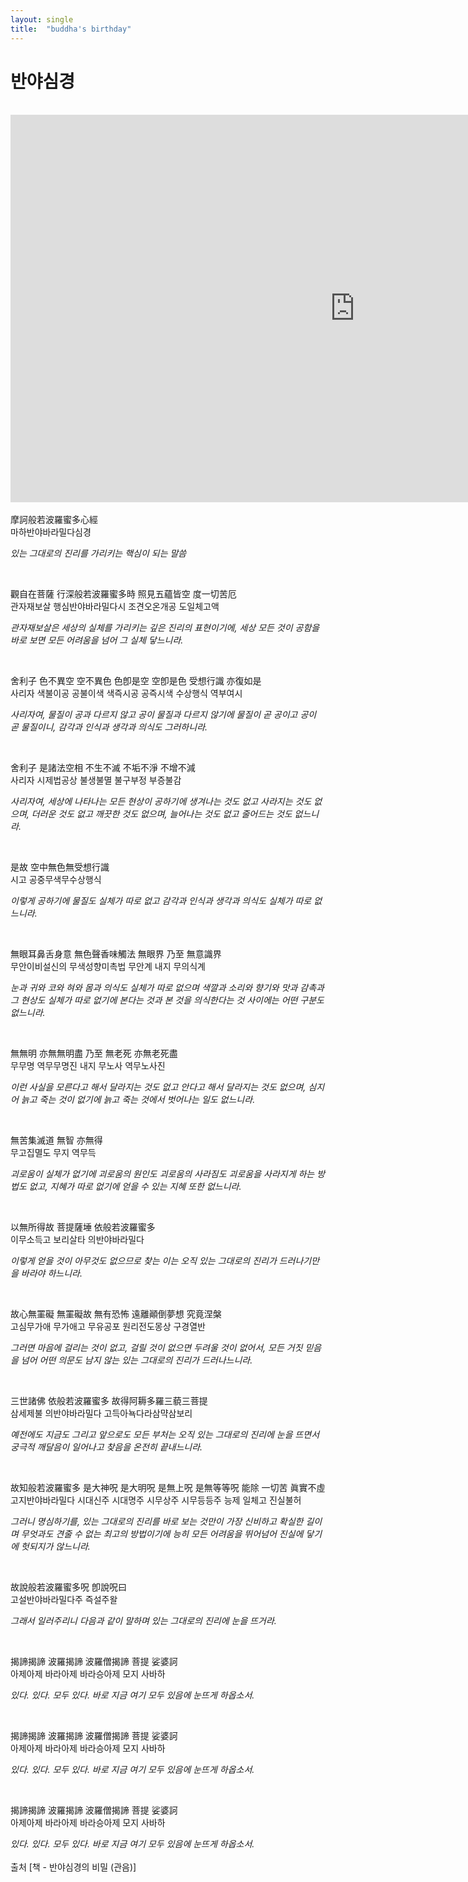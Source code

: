 ```yaml
---
layout: single
title:  "buddha's birthday"
---
```


# 반야심경
<br>
<iframe width="1102" height="620" src="https://www.youtube.com/embed/AtL84y-mmi8" title="군더더기 없이 깔끔한 20분 싱잉볼 명상 음악" frameborder="0" allow="accelerometer; autoplay; clipboard-write; encrypted-media; gyroscope; picture-in-picture; web-share" referrerpolicy="strict-origin-when-cross-origin" allowfullscreen></iframe>
<br>
<br>
摩訶般若波羅蜜多心經<br>
마하반야바라밀다심경<br>

_있는 그대로의 진리를 가리키는 핵심이 되는 말씀_

​

觀自在菩薩 行深般若波羅蜜多時 照見五蘊皆空 度一切苦厄<br>
관자재보살 행심반야바라밀다시 조견오온개공 도일체고액<br>

_관자재보살은 세상의 실체를 가리키는 깊은 진리의 표현이기에, 세상 모든 것이 공함을 바로 보면 모든 어려움을 넘어 그 실체 닿느니라._

​

舍利子 色不異空 空不異色 色卽是空 空卽是色 受想行識 亦復如是<br>
사리자 색불이공 공불이색 색즉시공 공즉시색 수상행식 역부여시<br>

_사리자여, 물질이 공과 다르지 않고 공이 물질과 다르지 않기에 물질이 곧 공이고 공이 곧 물질이니, 감각과 인식과 생각과 의식도 그러하니라._

​

舍利子 是諸法空相 不生不滅 不垢不淨 不增不減<br>
사리자 시제법공상 불생불멸 불구부정 부증불감<br>


_사리자여, 세상에 나타나는 모든 현상이 공하기에 생겨나는 것도 없고 사라지는 것도 없으며, 더러운 것도 없고 깨끗한 것도 없으며, 늘어나는 것도 없고 줄어드는 것도 없느니라._

​

是故 空中無色無受想行識<br>
시고 공중무색무수상행식<br>

_이렇게 공하기에 물질도 실체가 따로 없고 감각과 인식과 생각과 의식도 실체가 따로 없느니라._

​

無眼耳鼻舌身意 無色聲香味觸法 無眼界 乃至 無意識界<br>
무안이비설신의 무색성향미촉법 무안계 내지 무의식계<br>

_눈과 귀와 코와 혀와 몸과 의식도 실체가 따로 없으며 색깔과 소리와 향기와 맛과 감촉과 그 현상도 실체가 따로 없기에 본다는 것과 본 것을 의식한다는 것 사이에는 어떤 구분도 없느니라._

​

無無明 亦無無明盡 乃至 無老死 亦無老死盡<br>
무무명 역무무명진 내지 무노사 역무노사진<br>

_이런 사실을 모른다고 해서 달라지는 것도 없고 안다고 해서 달라지는 것도 없으며, 심지어 늙고 죽는 것이 없기에 늙고 죽는 것에서 벗어나는 일도 없느니라._

​

無苦集滅道 無智 亦無得<br>
무고집멸도 무지 역무득<br>

_괴로움이 실체가 없기에 괴로움의 원인도 괴로움의 사라짐도 괴로움을 사라지게 하는 방법도 없고, 지혜가 따로 없기에 얻을 수 있는 지혜 또한 없느니라._

​

以無所得故 菩提薩埵 依般若波羅蜜多<br>
이무소득고 보리살타 의반야바라밀다<br>

_이렇게 얻을 것이 아무것도 없으므로 찾는 이는 오직 있는 그대로의 진리가 드러나기만을 바라야 하느니라._

​

故心無罣礙 無罣礙故 無有恐怖 遠離顚倒夢想 究竟涅槃<br>
고심무가애 무가애고 무유공포 원리전도몽상 구경열반<br>

_그러면 마음에 걸리는 것이 없고, 걸릴 것이 없으면 두려울 것이 없어서, 모든 거짓 믿음을 넘어 어떤 의문도 남지 않는 있는 그대로의 진리가 드러나느니라._

​

三世諸佛 依般若波羅蜜多 故得阿耨多羅三藐三菩提<br>
삼세제불 의반야바라밀다 고득아뇩다라삼먁삼보리<br>

_예전에도 지금도 그리고 앞으로도 모든 부처는 오직 있는 그대로의 진리에 눈을 뜨면서 궁극적 깨달음이 일어나고 찾음을 온전히 끝내느니라._

​

故知般若波羅蜜多 是大神呪 是大明呪 是無上呪 是無等等呪 能除 一切苦 眞實不虛<br>
고지반야바라밀다 시대신주 시대명주 시무상주 시무등등주 능제 일체고 진실불허<br>

_그러니 명심하기를, 있는 그대로의 진리를 바로 보는 것만이 가장 신비하고 확실한 길이며 무엇과도 견줄 수 없는 최고의 방법이기에 능히 모든 어려움을 뛰어넘어 진실에 닿기에 헛되지가 않느니라._

​

故說般若波羅蜜多呪 卽說呪曰<br>
고설반야바라밀다주 즉설주왈<br>

_그래서 일러주리니 다음과 같이 말하며 있는 그대로의 진리에 눈을 뜨거라._  

​

揭諦揭諦 波羅揭諦 波羅僧揭諦 菩提 娑婆訶<br>
아제아제 바라아제 바라승아제 모지 사바하<br>

_있다. 있다. 모두 있다. 바로 지금 여기 모두 있음에 눈뜨게 하옵소서._

​

揭諦揭諦 波羅揭諦 波羅僧揭諦 菩提 娑婆訶<br>
아제아제 바라아제 바라승아제 모지 사바하<br>

_있다. 있다. 모두 있다. 바로 지금 여기 모두 있음에 눈뜨게 하옵소서._

​

揭諦揭諦 波羅揭諦 波羅僧揭諦 菩提 娑婆訶<br>
아제아제 바라아제 바라승아제 모지 사바하<br>

_있다. 있다. 모두 있다. 바로 지금 여기 모두 있음에 눈뜨게 하옵소서._
<br>
<br>
출처 [책 - 반야심경의 비밀 (관음)]<br><br>